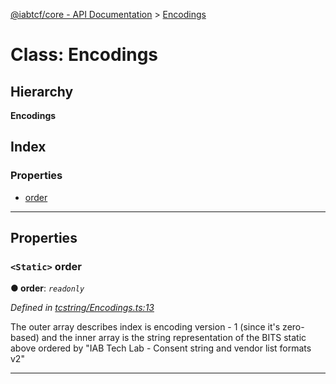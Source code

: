 [@iabtcf/core - API Documentation](../README.md) > [Encodings](../classes/encodings.md)

# Class: Encodings

## Hierarchy

**Encodings**

## Index

### Properties

* [order](encodings.md#order)

---

## Properties

<a id="order"></a>

### `<Static>` order

**● order**: *`readonly`*

*Defined in [tcstring/Encodings.ts:13](https://github.com/chrispaterson/iabtcf-es/blob/b152fcc/modules/core/src/tcstring/Encodings.ts#L13)*

The outer array describes index is encoding version - 1 (since it's zero-based) and the inner array is the string representation of the BITS static above ordered by "IAB Tech Lab - Consent string and vendor list formats v2"

___

